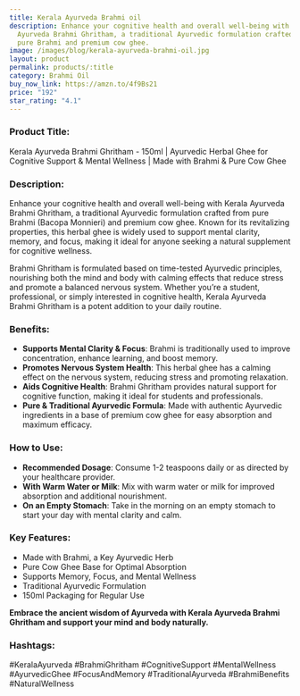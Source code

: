 ```yaml
---
title: Kerala Ayurveda Brahmi oil
description: Enhance your cognitive health and overall well-being with Kerala
  Ayurveda Brahmi Ghritham, a traditional Ayurvedic formulation crafted from
  pure Brahmi and premium cow ghee.
image: /images/blog/kerala-ayurveda-brahmi-oil.jpg
layout: product
permalink: products/:title
category: Brahmi Oil
buy_now_link: https://amzn.to/4f9Bs21
price: "192"
star_rating: "4.1"
---
```

### Product Title:
Kerala Ayurveda Brahmi Ghritham - 150ml | Ayurvedic Herbal Ghee for Cognitive Support & Mental Wellness | Made with Brahmi & Pure Cow Ghee

### Description:
Enhance your cognitive health and overall well-being with Kerala Ayurveda Brahmi Ghritham, a traditional Ayurvedic formulation crafted from pure Brahmi (Bacopa Monnieri) and premium cow ghee. Known for its revitalizing properties, this herbal ghee is widely used to support mental clarity, memory, and focus, making it ideal for anyone seeking a natural supplement for cognitive wellness.

Brahmi Ghritham is formulated based on time-tested Ayurvedic principles, nourishing both the mind and body with calming effects that reduce stress and promote a balanced nervous system. Whether you’re a student, professional, or simply interested in cognitive health, Kerala Ayurveda Brahmi Ghritham is a potent addition to your daily routine.

### Benefits:
- **Supports Mental Clarity & Focus**: Brahmi is traditionally used to improve concentration, enhance learning, and boost memory.
- **Promotes Nervous System Health**: This herbal ghee has a calming effect on the nervous system, reducing stress and promoting relaxation.
- **Aids Cognitive Health**: Brahmi Ghritham provides natural support for cognitive function, making it ideal for students and professionals.
- **Pure & Traditional Ayurvedic Formula**: Made with authentic Ayurvedic ingredients in a base of premium cow ghee for easy absorption and maximum efficacy.

### How to Use:
- **Recommended Dosage**: Consume 1-2 teaspoons daily or as directed by your healthcare provider.
- **With Warm Water or Milk**: Mix with warm water or milk for improved absorption and additional nourishment.
- **On an Empty Stomach**: Take in the morning on an empty stomach to start your day with mental clarity and calm.

### Key Features:
- Made with Brahmi, a Key Ayurvedic Herb
- Pure Cow Ghee Base for Optimal Absorption
- Supports Memory, Focus, and Mental Wellness
- Traditional Ayurvedic Formulation
- 150ml Packaging for Regular Use

**Embrace the ancient wisdom of Ayurveda with Kerala Ayurveda Brahmi Ghritham and support your mind and body naturally.**

### Hashtags:
#KeralaAyurveda #BrahmiGhritham #CognitiveSupport #MentalWellness #AyurvedicGhee #FocusAndMemory #TraditionalAyurveda #BrahmiBenefits #NaturalWellness
